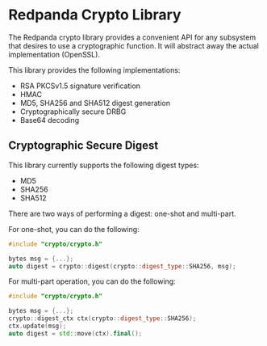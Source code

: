 # Redpanda Crypto Library

The Redpanda crypto library provides a convenient API for any subsystem that
desires to use a cryptographic function.  It will abstract away the actual
implementation (OpenSSL).

This library provides the following implementations:

* RSA PKCSv1.5 signature verification
* HMAC
* MD5, SHA256 and SHA512 digest generation
* Cryptographically secure DRBG
* Base64 decoding

## Cryptographic Secure Digest

This library currently supports the following digest types:

* MD5
* SHA256
* SHA512

There are two ways of performing a digest: one-shot and multi-part.

For one-shot, you can do the following:

```c++
#include "crypto/crypto.h"

bytes msg = {...};
auto digest = crypto::digest(crypto::digest_type::SHA256, msg);
```

For multi-part operation, you can do the following:

```c++
#include "crypto/crypto.h"

bytes msg = {...};
crypto::digest_ctx ctx(crypto::digest_type::SHA256);
ctx.update(msg);
auto digest = std::move(ctx).final();
```
